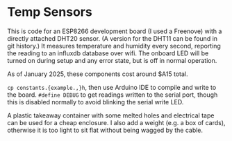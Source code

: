 # Temp Sensors

This is code for an ESP8266 development board (I used a Freenove) with a
directly attached DHT20 sensor. (A version for the DHT11 can be found in git
history.) It measures temperature and humidity every second, reporting the
reading to an influxdb database over wifi. The onboard LED will be turned on
during setup and any error state, but is off in normal operation.

As of January 2025, these components cost around $A15 total.

`cp constants.{example.,}h`, then use Arduino IDE to compile and write to the
board. `#define DEBUG` to get readings written to the serial port, though this
is disabled normally to avoid blinking the serial write LED.

A plastic takeaway container with some melted holes and electrical tape can be
used for a cheap enclosure. I also add a weight (e.g. a box of cards), otherwise
it is too light to sit flat without being wagged by the cable.